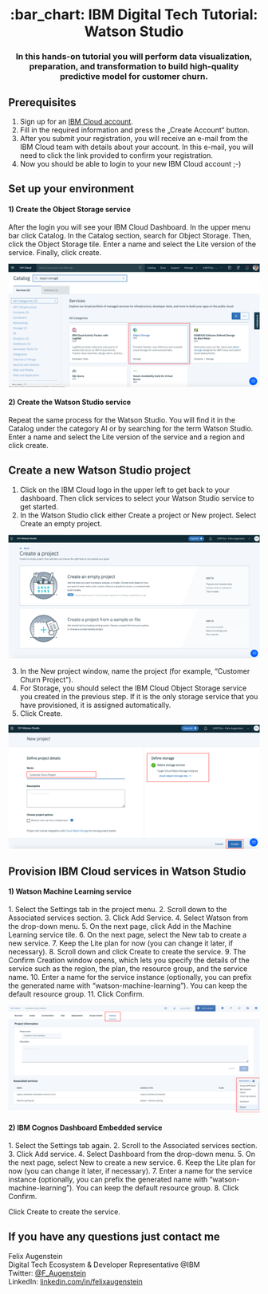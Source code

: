 <h1 align="center" style="border-bottom: none;">:bar_chart: IBM Digital Tech Tutorial: Watson Studio</h1>
<h3 align="center">In this hands-on tutorial you will perform data visualization, preparation, and transformation to build high-quality predictive model for customer churn.</h3>

## Prerequisites

1. Sign up for an [IBM Cloud account](https://cloud.ibm.com/registration).
2. Fill in the required information and press the „Create Account“ button.
3. After you submit your registration, you will receive an e-mail from the IBM Cloud team with details about your account. In this e-mail, you will need to click the link provided to confirm your registration.
4. Now you should be able to login to your new IBM Cloud account ;-)

## Set up your environment

<h4>1) Create the Object Storage service</h4>

After the login you will see your IBM Cloud Dashboard. In the upper menu bar click Catalog. In the Catalog section, search for Object Storage. Then, click the Object Storage tile. Enter a name and select the Lite version of the service. Finally, click create.

![Object Storage](readme_images/object-storage.png)

<h4>2) Create the Watson Studio service</h4>
Repeat the same process for the Watson Studio. You will find it in the Catalog under the category AI or by searching for the term Watson Studio. Enter a name and select the Lite version of the service and a region and click create.

## Create a new Watson Studio project

1. Click on the IBM Cloud logo in the upper left to get back to your dashboard. Then click services to select your Watson Studio service to get started. 
2. In the Watson Studio click either Create a project or New project. Select Create an empty project. 

![New Project](readme_images/new-project.png)

3. In the New project window, name the project (for example, “Customer Churn Project”).
4. For Storage, you should select the IBM Cloud Object Storage service you created in the previous step. If it is the only storage service that you have provisioned, it is assigned automatically.
5. Click Create.

![Name and Define Storage](readme_images/define-storage.png)

## Provision IBM Cloud services in Watson Studio

<h4>1) Watson Machine Learning service</h4>
1. Select the Settings tab in the project menu.
2. Scroll down to the Associated services section.
3. Click Add Service.
4. Select Watson from the drop-down menu.
5. On the next page, click Add in the Machine Learning service tile.
6. On the next page, select the New tab to create a new service.
7. Keep the Lite plan for now (you can change it later, if necessary).
8. Scroll down and click Create to create the service.
9. The Confirm Creation window opens, which lets you specify the details of the service such as the region, the plan, the resource group, and the service name.
10. Enter a name for the service instance (optionally, you can prefix the generated name with “watson-machine-learning”). You can keep the default resource group.
11. Click Confirm.

![Associated services](readme_images/associated-services.png)

<h4>2) IBM Cognos Dashboard Embedded service</h4>
1. Select the Settings tab again.
2. Scroll to the Associated services section.
3. Click Add service.
4. Select Dashboard from the drop-down menu.
5. On the next page, select New to create a new service.
6. Keep the Lite plan for now (you can change it later, if necessary).
7. Enter a name for the service instance (optionally, you can prefix the generated name with “watson-machine-learning”). You can keep the default resource group.
8. Click Confirm.


Click Create to create the service.

## If you have any questions just contact me
Felix Augenstein<br>
Digital Tech Ecosystem & Developer Representative @IBM<br>
Twitter: [@F_Augenstein](https://twitter.com/F_Augenstein)<br>
LinkedIn: [linkedin.com/in/felixaugenstein](https://www.linkedin.com/in/felixaugenstein/)
